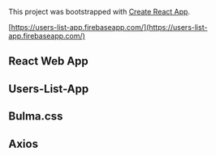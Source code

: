 This project was bootstrapped with [Create React App](https://github.com/facebook/create-react-app).

[https://users-list-app.firebaseapp.com/](https://users-list-app.firebaseapp.com/)
## React Web App
## Users-List-App
## Bulma.css
## Axios
